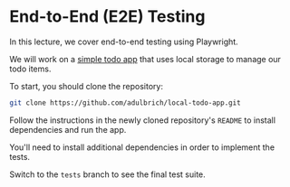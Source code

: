 # End-to-End (E2E) Testing

In this lecture, we cover end-to-end testing using Playwright.

We will work on a [simple todo app](https://github.com/adulbrich/local-todo-app) that uses local storage to manage our todo items.

To start, you should clone the repository:

```sh
git clone https://github.com/adulbrich/local-todo-app.git
```

Follow the instructions in the newly cloned repository's `README` to install dependencies and run the app.

You'll need to install additional dependencies in order to implement the tests.

Switch to the `tests` branch to see the final test suite.
